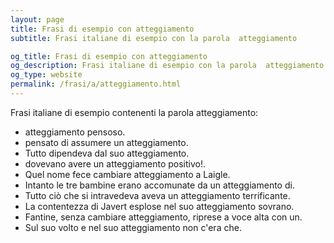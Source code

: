 ```yaml
---
layout: page
title: Frasi di esempio con atteggiamento 
subtitle: Frasi italiane di esempio con la parola  atteggiamento

og_title: Frasi di esempio con atteggiamento 
og_description: Frasi italiane di esempio con la parola  atteggiamento
og_type: website
permalink: /frasi/a/atteggiamento.html
---
```


Frasi italiane di esempio contenenti la parola atteggiamento:


- atteggiamento pensoso.
- pensato di assumere un atteggiamento.
- Tutto dipendeva dal suo atteggiamento.
- dovevano avere un atteggiamento positivo!.
- Quel nome fece cambiare atteggiamento a Laigle.
- Intanto le tre bambine erano accomunate da un atteggiamento di.
- Tutto ciò che si intravedeva aveva un atteggiamento terrificante.
- La contentezza di Javert esplose nel suo atteggiamento sovrano.
- Fantine, senza cambiare atteggiamento, riprese a voce alta con un.
- Sul suo volto e nel suo atteggiamento non c'era che.
